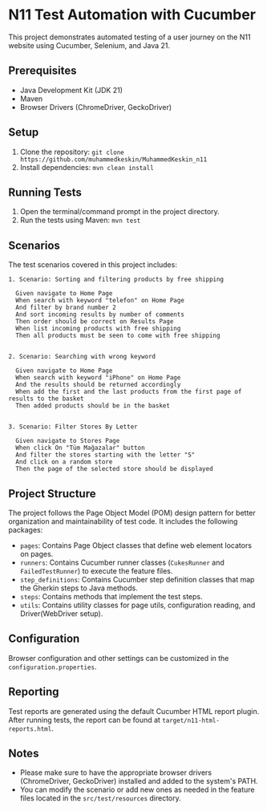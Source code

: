 # N11 Test Automation with Cucumber

This project demonstrates automated testing of a user journey on the N11 website using Cucumber, Selenium, and Java 21.

## Prerequisites

- Java Development Kit (JDK 21)
- Maven
- Browser Drivers (ChromeDriver, GeckoDriver)

## Setup

1. Clone the repository: `git clone https://github.com/muhammedkeskin/MuhammedKeskin_n11`
2. Install dependencies: `mvn clean install`

## Running Tests

1. Open the terminal/command prompt in the project directory.
2. Run the tests using Maven: `mvn test`

## Scenarios

The test scenarios covered in this project includes:

    1. Scenario: Sorting and filtering products by free shipping

      Given navigate to Home Page
      When search with keyword "telefon" on Home Page
      And filter by brand number 2
      And sort incoming results by number of comments
      Then order should be correct on Results Page
      When list incoming products with free shipping
      Then all products must be seen to come with free shipping


    2. Scenario: Searching with wrong keyword

      Given navigate to Home Page
      When search with keyword "iPhone" on Home Page
      And the results should be returned accordingly
      When add the first and the last products from the first page of results to the basket
      Then added products should be in the basket


    3. Scenario: Filter Stores By Letter

      Given navigate to Stores Page
      When click On "Tüm Mağazalar" button
      And filter the stores starting with the letter "S"
      And click on a random store
      Then the page of the selected store should be displayed

## Project Structure

The project follows the Page Object Model (POM) design pattern for better organization and maintainability of test code. It includes the following packages:

- `pages`: Contains Page Object classes that define web element locators on pages.
- `runners`: Contains Cucumber runner classes (`CukesRunner` and `FailedTestRunner`) to execute the feature files.
- `step_definitions`: Contains Cucumber step definition classes that map the Gherkin steps to Java methods.
- `steps`: Contains methods that implement the test steps.
- `utils`: Contains utility classes for page utils, configuration reading, and Driver(WebDriver setup).

## Configuration

Browser configuration and other settings can be customized in the `configuration.properties`.

## Reporting

Test reports are generated using the default Cucumber HTML report plugin. After running tests, the report can be found at `target/n11-html-reports.html`.

## Notes

- Please make sure to have the appropriate browser drivers (ChromeDriver, GeckoDriver) installed and added to the system's PATH.
- You can modify the scenario or add new ones as needed in the feature files located in the `src/test/resources` directory.
